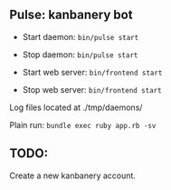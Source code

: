 ## Pulse: kanbanery bot

* Start daemon: `bin/pulse start`
* Stop daemon: `bin/pulse start`

* Start web server: `bin/frontend start`
* Stop web server: `bin/frontend start`

Log files located at ./tmp/daemons/

Plain run: `bundle exec ruby app.rb -sv`

## TODO:

Create a new kanbanery account.

